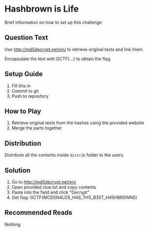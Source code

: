 # Hashbrown is Life
Brief information on how to set up this challenge

## Question Text
Use http://md5decrypt.net/en/ to retrieve original texts and link them.

Encapsulate the text with GCTF{...} to obtain the flag.

## Setup Guide
1. Fill this in
2. Commit to git
3. Push to repository

## How to Play
1. Retrieve original texts from the hashes using the provided website
2. Merge the parts together

## Distribution
Distribute all the contents inside `distrib` folder to the users.

## Solution
1. Go to http://md5decrypt.net/en/
2. Open provided clue.txt and copy contents
3. Paste into the field and click "Decrypt"
4. Get flag: GCTF{MCD0N4LDS_H4S_TH3_B35T_H45HBR0WN5}

## Recommended Reads
Nothing
